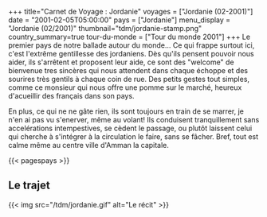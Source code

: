 +++
title="Carnet de Voyage : Jordanie"
voyages = ["Jordanie (02-2001)"]
date = "2001-02-05T05:00:00"
pays = ["Jordanie"]
menu_display = "Jordanie (02/2001)"
thumbnail="tdm/jordanie-stamp.png"
country_summary=true
tour-du-monde = ["Tour du monde 2001"]
+++
Le premier pays de notre ballade autour du monde... Ce qui frappe surtout ici, c'est l'extrême gentillesse des jordaniens. Dès qu'ils pensent pouvoir nous aider, ils s'arrêtent et proposent leur aide, ce sont des "welcome" de bienvenue tres sincères qui nous attendent dans chaque échoppe et des sourires très gentils à chaque coin de rue. Des petits gestes tout simples, comme ce monsieur qui nous offre une pomme sur le marché, heureux d'acueillir des français dans son pays. 

En plus, ce qui ne ne gâte rien, ils sont toujours en train de se marrer, je n'en ai pas vu s'enerver, même au volant! Ils conduisent tranquillement sans accelérations intempestives, se cèdent le passage, ou plutôt laissent celui qui cherche à s'intégrer à la circulation le faire, sans se fâcher. Bref, tout est calme même au centre ville d'Amman la capitale.

{{< pagespays >}}
## Le trajet
{{< img src="/tdm/jordanie.gif" alt="Le récit" >}}